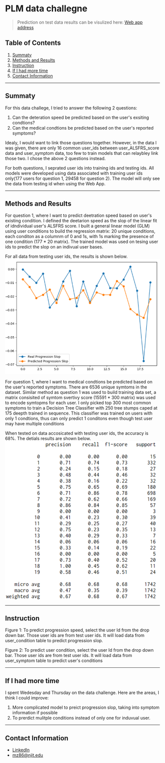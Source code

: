 # PLM data challegne

> Prediction on test data results can be visulized here: [Web app address](http://dataengineermz.club/)

## Table of Contents

1. [Summaty](README.md#Summaty)
1. [Methods and Results](README.md#Methods-and-Results)
1. [Instruction](README.md#Instruction)
1. [If I had more time](README.md#If-I-had-more-time)
1. [Contact Information](README.md#contact-information)

***

## Summaty

For this data challege, I tried to answer the following 2 questions:
1. Can the deteration speed be predicted based on the user's exsiting condtions?
2. Can the medical condtions be predicted based on the user's reported symptoms?

Idealy, I would want to link those questions together. However, in the data I was given, there are only 16 common user_ids between user_ALSFRS_score data and user_symptom data, too few to train models that can relaybley link those two. I chose the above 2 questions instead.

For both questions, I seprated user ids into training ids and testing ids. All models were developed using data associated with training user ids only(177 users for question 1, 29458 for question 2). The model will only see the data from testing id when using the Web App.

---
## Methods and Results

For question 1, where I want to predict deetration speed based on user's existing condition. I defined the deetarion speed as the slop of the linear fit of idndividual user's ALSFRS score. I built a general linear model (GLM) using user conditions to build the regression matrix: 20 unique conditions, each conditon as a columnm of 0 and 1s, with 1s marking the presence of one condition (177 * 20 matrix). The trained model was used on tesing user ids to predict the slop on an indivual user bases. 

For all data from testing user ids, the results is shown below.
![q1_png](./test_scripts/q1.png)

For question 1, where I want to medical condtions be predicted based on the user's reported symptoms. There are 6536 unique symtoms in the dataset. Similar method as question 1 was used to build training data set, a matrix consisited of symtom svertivy score (15591 * 300 matrix) was used to encode symtopms for each user. I only picked top 300 most common symptoms to train a Decision Tree Classifier with 250 tree stumps caped at 175 deepth trained in sequence. This classifier was trained on users with only 1 condtions, thus can only predict 1 conditons even though test user may have multiple conditions

When tested on data accosicated with testing user ids, the accuracy is 68%. The detials results are shown below.
![q2_png](./test_scripts/q2.png)

---
## Instruction
Figure 1:
To predict progression speed, select the user Id from the drop down bar. Those user ids are from test user ids. It will load data from user_condition table to predict progression slop.

Figure 2:
To predict user condition, select the user Id from the drop down bar. Those user ids are from test user ids. It will load data from user_symptom table to predict user's conditions

---
## If I had more time
I spent Wedesday and Thursday on the data challenge. Here are the areas, I think I could improve:
1. More complicated model to preict progression slop, taking into symptom information if possible
2. To prerdict mulitple conditions instead of only one for induvual user.

---
## Contact Information

* [LinkedIn](https://www.linkedin.com/in/zm6148)
* mz86@njit.edu


